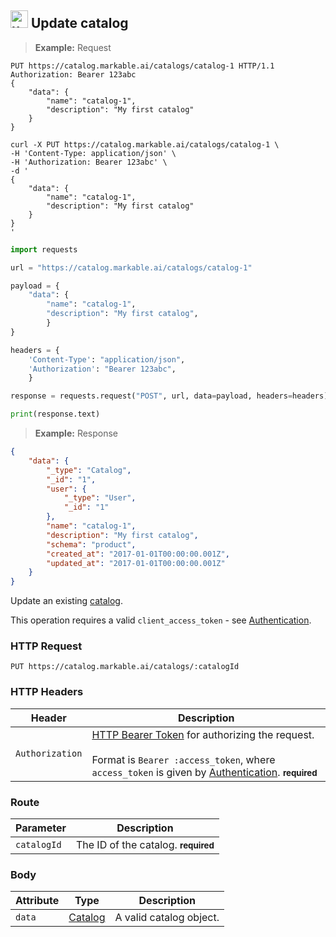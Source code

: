 
## <img src="images/update-catalog_icon.png" alt="update-catalog_icon" width="28px" height="auto"> Update catalog

> **Example:** Request

```http
PUT https://catalog.markable.ai/catalogs/catalog-1 HTTP/1.1
Authorization: Bearer 123abc
{
	"data": {
        "name": "catalog-1",
        "description": "My first catalog"
    }
}
```

```shell
curl -X PUT https://catalog.markable.ai/catalogs/catalog-1 \
-H 'Content-Type: application/json' \
-H 'Authorization: Bearer 123abc' \
-d '
{
	"data": {
        "name": "catalog-1",
        "description": "My first catalog"
    }
}
'
```

```python
import requests

url = "https://catalog.markable.ai/catalogs/catalog-1"

payload = {
    "data": {
        "name": "catalog-1",
        "description": "My first catalog",
        }
}

headers = {
    'Content-Type': "application/json",
    'Authorization': "Bearer 123abc",
    }

response = requests.request("POST", url, data=payload, headers=headers)

print(response.text)
```

> **Example:** Response

```json
{
	"data": {
        "_type": "Catalog",
        "_id": "1",
        "user": {
            "_type": "User",
            "_id": "1"
        },
        "name": "catalog-1",
        "description": "My first catalog",
        "schema": "product",
        "created_at": "2017-01-01T00:00:00.001Z",
        "updated_at": "2017-01-01T00:00:00.001Z"
    }
}
```


Update an existing [catalog](#the-catalog-object).

<aside class="notice">
    This operation requires a valid <code>client_access_token</code> - see <a href="#authentication">Authentication</a>.
</aside>


### HTTP Request

`PUT https://catalog.markable.ai/catalogs/:catalogId`


### HTTP Headers

Header              | Description
----------          | ----------
`Authorization`     | [HTTP Bearer Token](https://tools.ietf.org/html/rfc6750) for authorizing the request. <br><br>Format is `Bearer :access_token`, where `access_token` is given by [Authentication](#authentication). **<small>required</small>**


### Route

Parameter       | Description
----------      | ----------
`catalogId`     | The ID of the catalog. **<small>required</small>**


### Body

Attribute       | Type                  | Description
-------         | ----------            | -------
`data`          | [Catalog](#catalog)   | A valid catalog object.
